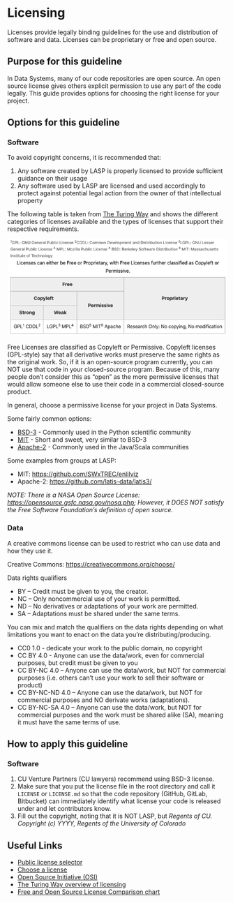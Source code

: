 # Licensing

Licenses provide legally binding guidelines for the use and distribution of software and data. Licenses can be
proprietary or free and open source.

## Purpose for this guideline

In Data Systems, many of our code repositories are open source. An open source license gives others explicit permission
to use any part of the code legally. This guide provides options for choosing the right license for your project.

## Options for this guideline

### Software

To avoid copyright concerns, it is recommended that:

1. Any software created by LASP is properly licensed to provide sufficient guidance on their usage
2. Any software used by LASP are licensed and used accordingly to protect against potential legal action from the owner
   of that intellectual property

The following table is taken from [The Turing Way](https://the-turing-way.netlify.app/reproducible-research/licensing)
and shows the different categories of licenses available and the types of licenses that support their respective
requirements.

![The different categories of licenses](_static/licenses.png)

Free Licenses are classified as Copyleft or Permissive. Copyleft licenses (GPL-style) say that all derivative works must
preserve the same rights as the original work. So, if it is an open-source program currently, you can NOT use that code
in your closed-source program. Because of this, many people don’t consider this as “open” as the more permissive
licenses that would allow someone else to use their code in a commercial closed-source product.

In general, choose a permissive license for your project in Data Systems.

Some fairly common options:

* [BSD-3](https://opensource.org/license/BSD-3-Clause) - Commonly used in the Python scientific community
* [MIT](https://opensource.org/license/MIT) - Short and sweet, very similar to BSD-3
* [Apache-2](https://opensource.org/license/apache-2-0) - Commonly used in the Java/Scala communities

Some examples from groups at LASP:

* MIT: <https://github.com/SWxTREC/enlilviz>
* Apache-2: <https://github.com/latis-data/latis3/>

*NOTE: There is a NASA Open Source License: <https://opensource.gsfc.nasa.gov/nosa.php>; However, it DOES NOT satisfy
the Free Software Foundation’s definition of open source.*

### Data

A creative commons license can be used to restrict who can use data and how they use it.

Creative Commons: <https://creativecommons.org/choose/>

Data rights qualifiers

* BY – Credit must be given to you, the creator.
* NC – Only noncommercial use of your work is permitted.
* ND – No derivatives or adaptations of your work are permitted.
* SA – Adaptations must be shared under the same terms.

You can mix and match the qualifiers on the data rights depending on what limitations you want to enact on the data
you’re distributing/producing.

* CC0 1.0 - dedicate your work to the public domain, no copyright
* CC BY 4.0 - Anyone can use the data/work, even for commercial purposes, but credit must be given to you
* CC BY-NC 4.0 – Anyone can use the data/work, but NOT for commercial purposes (i.e. others can’t use your work to sell
                 their software or product)
* CC BY-NC-ND 4.0 – Anyone can use the data/work, but NOT for commercial purposes and NO derivate works (adaptations).
* CC BY-NC-SA 4.0 – Anyone can use the data/work, but NOT for commercial purposes and the work must be shared alike
                    (SA), meaning it must have the same terms of use.

## How to apply this guideline

<!-- markdownlint-disable-next-line MD024 -->
### Software

1. CU Venture Partners (CU lawyers) recommend using BSD-3 license.
2. Make sure that you put the license file in the root directory and call it `LICENSE` or `LICENSE.md` so that the code
   repository (GitHub, GitLab, Bitbucket) can immediately identify what license your code is released under and let
   contributors know.
3. Fill out the copyright, noting that it is NOT LASP, but *Regents of CU. Copyright (c) YYYY, Regents of the University
   of Colorado*

## Useful Links

* [Public license selector](https://ufal.github.io/public-license-selector/)
* [Choose a license](https://choosealicense.com/)
* [Open Source Initiative (OSI)](https://opensource.org/licenses)
* [The Turing Way overview of licensing](https://the-turing-way.netlify.app/reproducible-research/licensing)
* [Free and Open Source License Comparison chart](https://en.wikipedia.org/wiki/Comparison_of_free_and_open-source_software_licenses)
